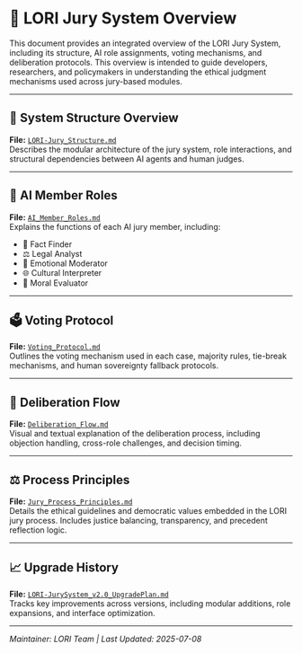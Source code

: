# 🧭 LORI Jury System Overview

This document provides an integrated overview of the LORI Jury System, including its structure, AI role assignments, voting mechanisms, and deliberation protocols. This overview is intended to guide developers, researchers, and policymakers in understanding the ethical judgment mechanisms used across jury-based modules.

---

## 📘 System Structure Overview
**File:** [`LORI-Jury_Structure.md`](../LORI-Jury-Structure.md)    
Describes the modular architecture of the jury system, role interactions, and structural dependencies between AI agents and human judges.

---

## 🧠 AI Member Roles
**File:** [`AI_Member_Roles.md`](../../LORI-Jury-System/AI_Member_Roles.md)   
Explains the functions of each AI jury member, including:
- 🧾 Fact Finder
- ⚖️ Legal Analyst
- 💬 Emotional Moderator
- 🌐 Cultural Interpreter
- 🧭 Moral Evaluator

---

## 🗳️ Voting Protocol
**File:** [`Voting_Protocol.md`](../LORI-Jury-System/Voting_Protocol.md)  
Outlines the voting mechanism used in each case, majority rules, tie-break mechanisms, and human sovereignty fallback protocols.

---

## 🧩 Deliberation Flow
**File:** [`Deliberation_Flow.md`](../LORI-Jury-System/Deliberation_Flow.md)  
Visual and textual explanation of the deliberation process, including objection handling, cross-role challenges, and decision timing.

---

## ⚖️ Process Principles
**File:** [`Jury_Process_Principles.md`](../LORI-Jury-System/Jury_Process_Principles.md)  
Details the ethical guidelines and democratic values embedded in the LORI jury process. Includes justice balancing, transparency, and precedent reflection logic.

---

## 📈 Upgrade History
**File:** [`LORI-JurySystem_v2.0_UpgradePlan.md`](../cases/LORI-JurySystem_v2.0_UpgradePlan.md)  
Tracks key improvements across versions, including modular additions, role expansions, and interface optimization.

---

*Maintainer: LORI Team | Last Updated: 2025-07-08*
